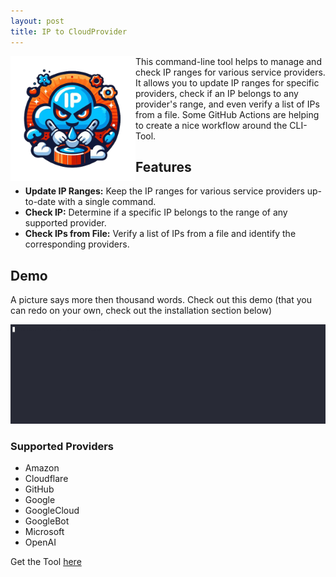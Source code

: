 ```yaml
---
layout: post
title: IP to CloudProvider
---
```


<img height="200" align="left" src="https://github.com/BenjiTrapp/ip-to-cloudprovider/raw/main/static/logo.png">
This command-line tool helps to manage and check IP ranges for various service providers. It allows you to update IP ranges for specific providers, check if an IP belongs to any provider's range, and even verify a list of IPs from a file. Some GitHub Actions are helping to create a nice workflow around the CLI-Tool.

## Features

- **Update IP Ranges:** Keep the IP ranges for various service providers up-to-date with a single command.
- **Check IP:** Determine if a specific IP belongs to the range of any supported provider.
- **Check IPs from File:** Verify a list of IPs from a file and identify the corresponding providers.

## Demo
A picture says more then thousand words. Check out this demo (that you can redo on your own, check out the installation section below)

![](https://github.com/BenjiTrapp/ip-to-cloudprovider/raw/main/static/demo.gif)

### Supported Providers
* Amazon
* Cloudflare
* GitHub
* Google
* GoogleCloud
* GoogleBot
* Microsoft
* OpenAI


Get the Tool [here](https://github.com/BenjiTrapp/ip-to-cloudprovider)